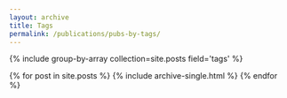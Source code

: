 ```yaml
---
layout: archive
title: Tags
permalink: /publications/pubs-by-tags/
---
```


{% include group-by-array collection=site.posts field='tags' %}

{% for post in site.posts %}
{% include archive-single.html %}
{% endfor %}



